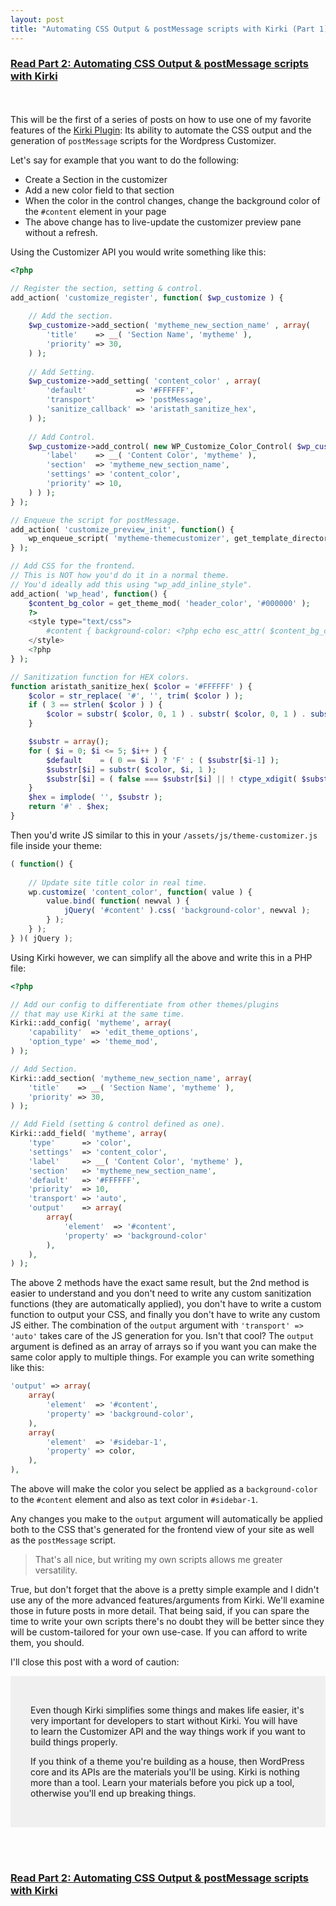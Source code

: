 ```yaml
---
layout: post
title: "Automating CSS Output & postMessage scripts with Kirki (Part 1)"
---
```


### [Read Part 2: Automating CSS Output & postMessage scripts with Kirki](http://aristath.github.io/wordpress/customizer/2017/07/04/customizer-output-part-2.html)
<br><br>
This will be the first of a series of posts on how to use one of my favorite features of the [Kirki Plugin](https://wordpress.org/plugins/kirki): Its ability to automate the CSS output and the generation of `postMessage` scripts for the Wordpress Customizer.

Let's say for example that you want to do the following:
* Create a Section in the customizer
* Add a new color field to that section
* When the color in the control changes, change the background color of the `#content` element in your page
* The above change has to live-update the customizer preview pane without a refresh.

Using the Customizer API you would write something like this:

```php
<?php

// Register the section, setting & control.
add_action( 'customize_register', function( $wp_customize ) {
    
    // Add the section.
    $wp_customize->add_section( 'mytheme_new_section_name' , array(
        'title'    => __( 'Section Name', 'mytheme' ),
        'priority' => 30,
    ) );
    
    // Add Setting.
    $wp_customize->add_setting( 'content_color' , array(
        'default'           => '#FFFFFF',
        'transport'         => 'postMessage',
        'sanitize_callback' => 'aristath_sanitize_hex',
    ) );
    
    // Add Control.
    $wp_customize->add_control( new WP_Customize_Color_Control( $wp_customize, 'content_color', array(
        'label'    => __( 'Content Color', 'mytheme' ),
        'section'  => 'mytheme_new_section_name',
        'settings' => 'content_color',
        'priority' => 10,
    ) ) );
} );

// Enqueue the script for postMessage.
add_action( 'customize_preview_init', function() {
    wp_enqueue_script( 'mytheme-themecustomizer', get_template_directory_uri() . '/assets/js/theme-customizer.js', array( 'jquery','customize-preview' ), false, true )
} );

// Add CSS for the frontend.
// This is NOT how you'd do it in a normal theme.
// You'd ideally add this using "wp_add_inline_style".
add_action( 'wp_head', function() {
    $content_bg_color = get_theme_mod( 'header_color', '#000000' );
    ?>
    <style type="text/css">
        #content { background-color: <?php echo esc_attr( $content_bg_color ); ?>; }
    </style>
    <?php
} );

// Sanitization function for HEX colors.
function aristath_sanitize_hex( $color = '#FFFFFF' ) {
    $color = str_replace( '#', '', trim( $color ) );
    if ( 3 == strlen( $color ) ) {
        $color = substr( $color, 0, 1 ) . substr( $color, 0, 1 ) . substr( $color, 1, 1 ) . substr( $color, 1, 1 ) . substr( $color, 2, 1 ) . substr( $color, 2, 1 );
    }

    $substr = array();
    for ( $i = 0; $i <= 5; $i++ ) {
        $default    = ( 0 == $i ) ? 'F' : ( $substr[$i-1] );
        $substr[$i] = substr( $color, $i, 1 );
        $substr[$i] = ( false === $substr[$i] || ! ctype_xdigit( $substr[$i] ) ) ? $default : $substr[$i];
    }
    $hex = implode( '', $substr );
    return '#' . $hex;
}
```
Then you'd write JS similar to this in your `/assets/js/theme-customizer.js` file inside your theme:

```js
( function() {
    
    // Update site title color in real time.
	wp.customize( 'content_color', function( value ) {
		value.bind( function( newval ) {
			jQuery( '#content' ).css( 'background-color', newval );
		} );
	} );
} )( jQuery );
```

Using Kirki however, we can simplify all the above and write this in a PHP file:

```php
<?php

// Add our config to differentiate from other themes/plugins 
// that may use Kirki at the same time.
Kirki::add_config( 'mytheme', array(
	'capability'  => 'edit_theme_options',
	'option_type' => 'theme_mod',
) );

// Add Section.
Kirki::add_section( 'mytheme_new_section_name', array(
	'title'    => __( 'Section Name', 'mytheme' ),
	'priority' => 30,
) );

// Add Field (setting & control defined as one).
Kirki::add_field( 'mytheme', array(
	'type'      => 'color',
	'settings'  => 'content_color',
	'label'     => __( 'Content Color', 'mytheme' ),
	'section'   => 'mytheme_new_section_name',
	'default'   => '#FFFFFF',
	'priority'  => 10,
	'transport' => 'auto',
	'output'    => array(
		array(
			'element'  => '#content',
			'property' => 'background-color'
		),
	),
) );
```

The above 2 methods have the exact same result, but the 2nd method is easier to understand and you don't need to write any custom sanitization functions (they are automatically applied), you don't have to write a custom function to output your CSS, and finally you don't have to write any custom JS either. The combination of the `output` argument with `'transport' => 'auto'` takes care of the JS generation for you. Isn't that cool? The `output` argument is defined as an array of arrays so if you want you can make the same color apply to multiple things. For example you can write something like this:

```php
'output' => array(
    array(
        'element'  => '#content',
        'property' => 'background-color',
    ),
    array(
        'element'  => '#sidebar-1',
        'property' => color,
    ),
),
```

The above will make the color you select be applied as a `background-color` to the `#content` element and also as text color in `#sidebar-1`.

Any changes you make to the `output` argument will automatically be applied both to the CSS that's generated for the frontend view of your site as well as the `postMessage` script.

> That's all nice, but writing my own scripts allows me greater versatility.

True, but don't forget that the above is a pretty simple example and I didn't use any of the more advanced features/arguments from Kirki. We'll examine those in future posts in more detail. That being said, if you can spare the time to write your own scripts there's no doubt they will be better since they will be custom-tailored for your own use-case. If you can afford to write them, you should.

I'll close this post with a word of caution:

<div style="background-color:rgba(0,0,0,.05);padding:2rem;">
<p>Even though Kirki simplifies some things and makes life easier, it's very important for developers to start without Kirki. You will have to learn the Customizer API and the way things work if you want to build things properly.</p>
<p>If you think of a theme you're building as a house, then WordPress core and its APIs are the materials you'll be using. Kirki is nothing more than a tool. Learn your materials before you pick up a tool, otherwise you'll end up breaking things.</p>
</div>

<br><br>

### [Read Part 2: Automating CSS Output & postMessage scripts with Kirki](http://aristath.github.io/wordpress/customizer/2017/07/04/customizer-output-part-2.html)
